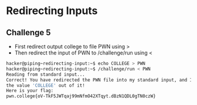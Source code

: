 # Redirecting Inputs
## Challenge 5
- First redirect output college to file PWN using >
- Then redirect the input of PWN to /challenge/run using <
```bash
hacker@piping~redirecting-input:~$ echo COLLEGE > PWN
hacker@piping~redirecting-input:~$ /challenge/run < PWN
Reading from standard input...
Correct! You have redirected the PWN file into my standard input, and I read
the value 'COLLEGE' out of it!
Here is your flag:
pwn.college{oV-TkF5JWTqaj99mNfmO42XTqyt.dBzN1QDL0gTN0czW}
```
